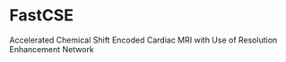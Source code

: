 # FastCSE
Accelerated Chemical Shift Encoded Cardiac MRI with Use of Resolution Enhancement Network
